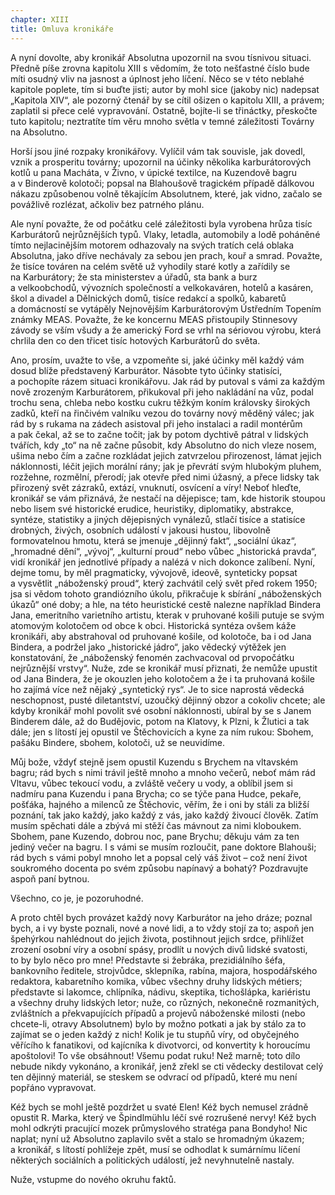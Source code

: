 ```yaml
---
chapter: XIII
title: Omluva kronikáře
---
```


A&nbsp;nyní dovolte, aby&nbsp;kronikář Absolutna upozornil na&nbsp;svou tísnivou situaci.
Předně píše zrovna kapitolu XIII s&nbsp;vědomím, že&nbsp;toto nešťastné číslo bude míti osudný vliv na&nbsp;jasnost a&nbsp;úplnost jeho líčení.
Něco se v&nbsp;této neblahé kapitole poplete, tím&nbsp;si buďte jisti; autor by mohl sice (jakoby nic) nadepsat „Kapitola XIV“, ale&nbsp;pozorný čtenář by se cítil ošizen o&nbsp;kapitolu XIII, a&nbsp;právem; zaplatil si přece celé vypravování.
Ostatně, bojíte-li se třináctky, přeskočte tuto kapitolu; neztratíte tím věru mnoho světla v&nbsp;temné záležitosti Továrny na&nbsp;Absolutno.

Horší jsou jiné rozpaky kronikářovy.
Vylíčil vám tak souvisle, jak&nbsp;dovedl, vznik a&nbsp;prosperitu továrny; upozornil na&nbsp;účinky několika karburátorových kotlů u&nbsp;pana Macháta, v&nbsp;Živno, v&nbsp;úpické textilce, na&nbsp;Kuzendově bagru a&nbsp;v&nbsp;Binderově kolotoči; popsal na&nbsp;Blahoušově tragickém případě dálkovou nákazu způsobenou volně těkajícím Absolutnem, které, jak&nbsp;vidno, začalo se povážlivě rozlézat, ačkoliv bez patrného&nbsp;plánu.

Ale nyní považte, že&nbsp;od&nbsp;počátku celé záležitosti byla vyrobena hrůza tisíc Karburátorů nejrůznějších typů.
Vlaky, letadla, automobily a&nbsp;lodě poháněné tímto nejlacinějším motorem odhazovaly na&nbsp;svých tratích celá oblaka Absolutna, jako dříve nechávaly za&nbsp;sebou jen prach, kouř a&nbsp;smrad.
Považte, že&nbsp;tisíce továren na&nbsp;celém světě už&nbsp;vyhodily staré kotly a&nbsp;zařídily se na&nbsp;Karburátory; že&nbsp;sta ministerstev a&nbsp;úřadů, sta&nbsp;bank a&nbsp;burz a&nbsp;velkoobchodů, vývozních společností a&nbsp;velkokaváren, hotelů a&nbsp;kasáren, škol a&nbsp;divadel a
Dělnických domů, tisíce redakcí a&nbsp;spolků, kabaretů a&nbsp;domácností se vytápěly
Nejnovějším Karburátorovým Ústředním Topením známky MEAS. Považte, že&nbsp;ke&nbsp;koncernu MEAS přistoupily Stinnesovy závody se vším všudy a&nbsp;že&nbsp;americký Ford se vrhl na&nbsp;sériovou výrobu, která chrlila den co den třicet tisíc hotových Karburátorů do&nbsp;světa.

Ano, prosím, uvažte to vše, a&nbsp;vzpomeňte si, jaké účinky měl každý vám dosud blíže představený Karburátor.
Násobte tyto účinky statisíci, a&nbsp;pochopíte rázem situaci kronikářovu.
Jak rád by putoval s&nbsp;vámi za&nbsp;každým nově zrozeným Karburátorem, přikukoval při jeho nakládání na&nbsp;vůz, podal trochu sena, chleba nebo kostku cukru těžkým koním královsky širokých zadků, kteří na&nbsp;řinčivém valníku vezou do&nbsp;továrny nový měděný válec; jak rád by s&nbsp;rukama na&nbsp;zádech asistoval při jeho instalaci a&nbsp;radil montérům a&nbsp;pak čekal, až&nbsp;se to začne točit; jak by potom dychtivě pátral v&nbsp;lidských tvářích, kdy&nbsp;„to“ na&nbsp;ně začne působit, kdy&nbsp;Absolutno do&nbsp;nich vleze nosem, ušima nebo čím a&nbsp;začne rozkládat jejich zatvrzelou přirozenost, lámat jejich náklonnosti, léčit jejich morální rány; jak je převrátí svým hlubokým pluhem, rozžehne, rozmělní, přerodí; jak otevře před nimi úžasný, a&nbsp;přece lidsky tak přirozený svět zázraků, extází, vnuknutí, osvícení a&nbsp;víry!
Neboť hleďte, kronikář se vám přiznává, že&nbsp;nestačí na&nbsp;dějepisce; tam, kde&nbsp;historik stoupou nebo lisem své historické erudice, heuristiky, diplomatiky, abstrakce, syntéze, statistiky a&nbsp;jiných dějepisných vynálezů, stlačí tisíce a&nbsp;statisíce drobných, živých, osobních událostí v&nbsp;jakousi hustou, libovolně formovatelnou hmotu, která se jmenuje „dějinný fakt“, „sociální úkaz“, „hromadné dění“, „vývoj“, „kulturní proud“ nebo vůbec „historická pravda“, vidí kronikář jen jednotlivé případy a&nbsp;nalézá v&nbsp;nich dokonce zalíbení.
Nyní, dejme tomu, by&nbsp;měl pragmaticky, vývojově, ideově, synteticky popsat a&nbsp;vysvětlit „náboženský proud“, který zachvátil celý svět před rokem 1950; jsa si vědom tohoto grandiózního úkolu, přikračuje k&nbsp;sbírání „náboženských úkazů“ oné doby; a&nbsp;hle, na&nbsp;této heuristické cestě nalezne například Bindera Jana, emeritního varietního artistu, kterak v&nbsp;pruhované košili putuje se svým atomovým kolotočem od&nbsp;obce k&nbsp;obci.
Historická syntéza ovšem káže kronikáři, aby&nbsp;abstrahoval od&nbsp;pruhované košile, od&nbsp;kolotoče, ba&nbsp;i&nbsp;od&nbsp;Jana
Bindera, a&nbsp;podržel jako „historické jádro“, jako vědecký výtěžek jen konstatování, že&nbsp;„náboženský fenomén zachvacoval od&nbsp;prvopočátku nejrůznější vrstvy“.
Nuže, zde&nbsp;se kronikář musí přiznati, že&nbsp;nemůže upustit od&nbsp;Jana Bindera, že&nbsp;je okouzlen jeho kolotočem a&nbsp;že&nbsp;i&nbsp;ta pruhovaná košile ho zajímá více než nějaký „syntetický rys“.
Je to sice naprostá vědecká neschopnost, pusté diletantství, uzoučký dějinný obzor a&nbsp;cokoliv chcete; ale kdyby kronikář mohl povolit své osobní náklonnosti, ubíral by se s&nbsp;Janem Binderem dále, až&nbsp;do&nbsp;Budějovic, potom na&nbsp;Klatovy, k&nbsp;Plzni, k&nbsp;Žlutici a&nbsp;tak dále; jen s&nbsp;lítostí jej opustil ve&nbsp;Štěchovicích a&nbsp;kyne za&nbsp;ním rukou: Sbohem, pašáku Bindere, sbohem, kolotoči, už&nbsp;se neuvidíme.

Můj bože, vždyť stejně jsem opustil Kuzendu s&nbsp;Brychem na&nbsp;vltavském bagru; rád bych s&nbsp;nimi trávil ještě mnoho a&nbsp;mnoho večerů, neboť mám rád Vltavu, vůbec tekoucí vodu, a&nbsp;zvláště večery u&nbsp;vody, a&nbsp;oblíbil jsem si nadmíru pana Kuzendu i&nbsp;pana Brycha; co se týče pana Hudce, pekaře, pošťáka, hajného a&nbsp;milenců ze&nbsp;Štěchovic, věřím, že&nbsp;i&nbsp;oni by stáli za&nbsp;bližší poznání, tak&nbsp;jako každý, jako každý z&nbsp;vás, jako každý živoucí člověk.
Zatím musím spěchati dále a&nbsp;zbývá mi stěží čas mávnout za&nbsp;nimi kloboukem.
Sbohem, pane Kuzendo, dobrou noc, pane Brychu; děkuju vám za&nbsp;ten jediný večer na&nbsp;bagru.
I&nbsp;s&nbsp;vámi se musím rozloučit, pane doktore Blahouši; rád bych s&nbsp;vámi pobyl mnoho let a&nbsp;popsal celý váš život – což není život soukromého docenta po&nbsp;svém způsobu napínavý a&nbsp;bohatý?
Pozdravujte aspoň paní&nbsp;bytnou.

Všechno, co&nbsp;je, je&nbsp;pozoruhodné.

A&nbsp;proto chtěl bych provázet každý novy Karburátor na&nbsp;jeho dráze; poznal bych, a&nbsp;i&nbsp;vy byste poznali, nové a&nbsp;nové lidi, a&nbsp;to vždy stojí za&nbsp;to; aspoň jen špehýrkou nahlédnout do&nbsp;jejich života, postihnout jejich srdce, přihlížet zrození osobní víry a&nbsp;osobní spásy, prodlít u&nbsp;nových divů lidské svatosti, to&nbsp;by bylo něco pro mne!
Představte si žebráka, prezidiálního šéfa, bankovního ředitele, strojvůdce, sklepníka, rabína, majora, hospodářského redaktora, kabaretního komika, vůbec všechny druhy lidských métiers; představte si lakomce, chlípníka, nádivu, skeptika, tichošlápka, kariéristu a&nbsp;všechny druhy lidských letor; nuže, co&nbsp;různých, nekonečně rozmanitých, zvláštních a&nbsp;překvapujících případů a&nbsp;projevů náboženské milosti (nebo chcete-li, otravy Absolutnem) bylo by možno potkati a&nbsp;jak by stálo za&nbsp;to zajímat se o&nbsp;jeden každý z&nbsp;nich!
Kolik je tu stupňů víry, od&nbsp;obyčejného věřícího k&nbsp;fanatikovi, od&nbsp;kajícníka k&nbsp;divotvorci, od&nbsp;konvertity k&nbsp;horoucímu apoštolovi!
To vše obsáhnout!
Všemu podat ruku!
Než marně; toto dílo nebude nikdy vykonáno, a&nbsp;kronikář, jenž zřekl se cti vědecky destilovat celý ten dějinný materiál, se&nbsp;steskem se odvrací od&nbsp;případů, které mu není popřáno vypravovat.

Kéž bych se mohl ještě pozdržet u&nbsp;svaté Elen!
Kéž bych nemusel zrádně opustit R.&nbsp;Marka, který ve&nbsp;Špindlmühlu léčí své rozrušené nervy!
Kéž bych mohl odkrýti pracující mozek průmyslového stratéga pana Bondyho!
Nic naplat; nyní už&nbsp;Absolutno zaplavilo svět a&nbsp;stalo se hromadným úkazem; a&nbsp;kronikář, s&nbsp;lítostí pohlížeje zpět, musí se odhodlat k&nbsp;sumárnímu líčení některých sociálních a&nbsp;politických událostí, jež&nbsp;nevyhnutelně&nbsp;nastaly.

Nuže, vstupme do&nbsp;nového okruhu faktů.
